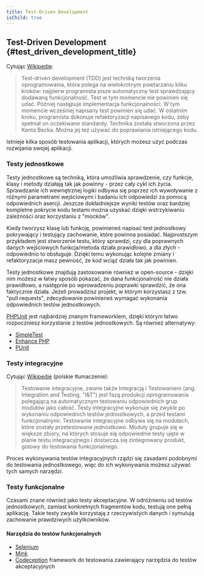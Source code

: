 ```yaml
---
title: Test-Driven Development
isChild: true
---
```


## Test-Driven Development {#test_driven_development_title}

Cytując [Wikipedię](http://pl.wikipedia.org/wiki/Test-driven_development):

> Test-driven development (TDD) jest techniką tworzenia oprogramowania, która polega na wielokrotnym powtarzaniu kilku kroków: najpierw programista pisze automatyczny test sprawdzający dodawaną funkcjonalność. Test w tym momencie nie powinien się udać. Później następuje implementacja funkcjonalności. W tym momencie wcześniej napisany test powinien się udać. W ostatnim kroku, programista dokonuje refaktoryzacji napisanego kodu, żeby spełniał on oczekiwane standardy. Technika została stworzona przez Kenta Becka. Można jej też używać do poprawiania istniejącego kodu.

Istnieje kilka sposób testowania aplikacji, których możesz użyć podczas rozwijania swojej aplikacji.

### Testy jednostkowe

Testy jednostkowe są techniką, która umożliwia sprawdzenie, czy funkcje, klasy i metody działają tak jak powinny -
przez cały cykl ich życia. Sprawdzanie ich wewnętrznej logiki odbywa się poprzez ich wywoływanie z różnymi parametrami
wejściowymi i badaniu ich odpowiedzi za pomocą odpowiednich asercji. Jeszcze dokładniejsze wyniki testów oraz bardziej
kompletne pokrycie kodu testami można uzyskać dzięki wstrzykiwaniu zależności oraz korzystaniu z "mocków".

Kiedy tworzysz klasę lub funkcję, powinieneś napisać test jednostkowy pokrywający i testujący zachowanie, które powinna
posiadać. Najprostszym przykładem jest stworzenie testu, który sprawdzi, czy dla poprawnych danych wejściowych
funkcja/metoda działa prawidłowo, a dla złych - odpowiednio to obsługuje. Dzięki temu wykonując kolejne zmiany i
refaktoryzacje masz pewność, że kod wciąż działa tak jak powinien.

Testy jednostkowe znajdują zastosowanie również w open-source - dzięki nim możesz w łatwy sposób pokazać, że dana
funkcjonalność nie działa prawidłowo, a następnie po wprowadzeniu poprawki sprawdzić, że ona faktycznie działa. Jeżeli
prowadzisz projekt, w którym korzystasz z tzw. "pull requests", zdecydowanie powinieneś wymagać wykonania odpowiednich
testów jednostkowych.

[PHPUnit](http://phpunit.de) jest najbardziej znanym frameworkiem, dzięki którym łatwo rozpoczniesz korzystanie z
testów jednostkowych. Są również alternatywy:

* [SimpleTest](http://simpletest.org)
* [Enhance PHP](http://www.enhance-php.com/)
* [PUnit](http://punit.smf.me.uk/)

### Testy integracyjne

Cytując [Wikipedię](http://en.wikipedia.org/wiki/Integration_testing) (polskie tłumaczenie):

> Testowanie integracyjne, zwane także Integracją i Testowaniem (ang. Integration and Testing, "I&T") jest fazą produkcji oprogramowania polegającą na automatycznym testowaniu odpowiednich grup modułów jako całość. Testy integracyjne wykonuje się zwykle po wykonaniu odpowiednich testów jednostkowych, a przed testami funkcjonalnymi. Testowanie integracyjne odbywa się na modułach, które zostały przetestowane jednostkowo. Moduły grupuje się w większe zbiory, na których stosuje się odpowiednie testy ujęte w planie testu integracyjnego i dostarcza się zintegrowany produkt, gotowy do testowania funkcjonalnego.

Proces wykonywania testów integracyjnych rządzi się zasadami podobnymi do testowania jednostkowego, więc do ich
wykonywania możesz używać tych samych narzędzi.

### Testy funkcjonalne

Czasami znane również jako testy akceptacyjne. W odróżnieniu od testów jednostkowych, zamiast konkretnych fragmentów
kodu, testują one pełną aplikację. Takie testy zwykle korzystają z rzeczywistych danych i symulują zachowanie
prawdziwych użytkowników.

#### Narzędzia do testów funkcjonalnych

* [Selenium](http://seleniumhq.com)
* [Mink](http://mink.behat.org)
* [Codeception](http://codeception.com) framework do testowania zawierający narzędzia do testów akceptacyjnych
